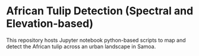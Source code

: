 # African Tulip Detection (Spectral and Elevation-based)

This repository hosts Jupyter notebook python-based scripts to map and detect the African tulip across an urban landscape in Samoa. 

